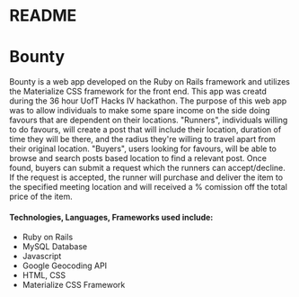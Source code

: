 # README

<h1> Bounty </h1>

<p> 
  Bounty is a web app developed on the Ruby on Rails framework and utilizes the Materialize CSS framework for the front end. This app was creatd during the 36 hour UofT Hacks IV hackathon. The purpose of this web app was to allow individuals to make some spare income on the side doing favours that are dependent on their locations. "Runners", individuals willing to do favours, will create a post that will include their location, duration of time they will be there, and the radius they're willing to travel apart from their original location. "Buyers", users looking for favours, will be able to browse and search posts based location to find a relevant post. Once found, buyers can submit a request which the runners can accept/decline. If the request is accepted, the runner will purchase and deliver the item to the specified meeting location and will received a % comission off the total price of the item. 
</p>

<h4> Technologies, Languages, Frameworks used include: </h4>
<ul>
<li> Ruby on Rails </li>
<li> MySQL Database </li>
<li> Javascript </li>
<li> Google Geocoding API</li>
<li> HTML, CSS </li>
<li> Materialize CSS Framework </li>
</ul>

